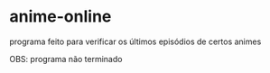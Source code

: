 # anime-online
programa feito para verificar os últimos episódios de certos animes

OBS: programa não terminado
